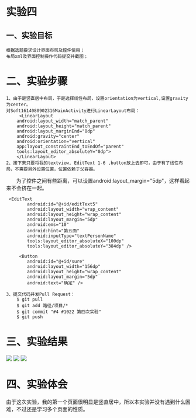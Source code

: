 # 实验四

## 一、实验目标
	根据选题要求设计界面布局及控件使用；
	布局xml及界面控制操作代码提交并截图；

# 二、实验步骤
	1、由于是竖直居中布局，于是选择线性布局，设置orientation为vertical,设置gravity为center。
	对Soft1614080902316MainActivity进行LinearLayout布局：
		 <LinearLayout
        android:layout_width="match_parent"
        android:layout_height="match_parent"
        android:layout_marginEnd="8dp"
        android:gravity="center"
        android:orientation="vertical"
        app:layout_constraintEnd_toEndOf="parent"
        tools:layout_editor_absoluteY="0dp">
		</LinearLayout>
	2、接下来只要将我的textview, EditText 1-6 ,button放上去即可，由于有了线性布局，不需要另外设置位置，位置依赖于父容器。
        为了控件之间有些距离，可以设置android:layout_margin="5dp"，这样看起来不会挤在一起。
	<TextView
            android:id="@+id/textView6"
            android:layout_width="match_parent"
            android:layout_height="wrap_content"
            android:gravity="center"
            android:text="设置6面" />
	    
	 <EditText
            android:id="@+id/editText5"
            android:layout_width="wrap_content"
            android:layout_height="wrap_content"
            android:layout_margin="5dp"
            android:ems="10"
            android:hint="第五面"
            android:inputType="textPersonName"
            tools:layout_editor_absoluteX="100dp"
            tools:layout_editor_absoluteY="384dp" />
	    
	     <Button
            android:id="@+id/sure"
            android:layout_width="156dp"
            android:layout_height="wrap_content"
            android:layout_margin="5dp"
            android:text="确定" />
	    
	3、提交代码并发Pull Request：
		$ git pull
		$ git add 路径/项目/* 
		$ git commit "#4 #1022 第四次实验" 
		$ git push

# 三、实验结果
![](https://github.com/SuperLikeMe/android-labs-2018/blob/master/soft1614080902316/341255456652733806.png)
![](https://github.com/SuperLikeMe/android-labs-2018/blob/master/soft1614080902316/312343764258538641.png)
![](https://github.com/SuperLikeMe/android-labs-2018/blob/master/soft1614080902316/10108605160052730.png)

# 四、实验体会
  由于这次实验，我的第一个页面很明显是竖直居中，所以本实验并没有遇到什么困难，不过还是学习多个页面的性质。
